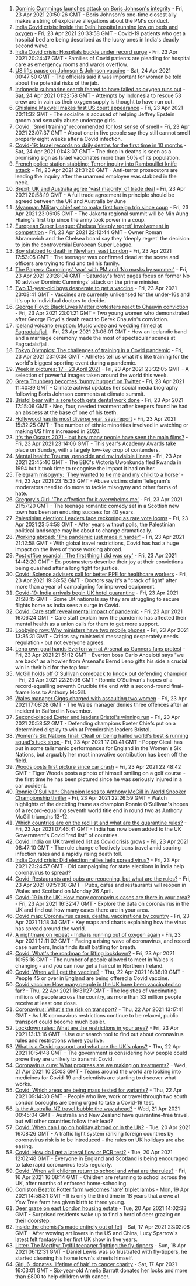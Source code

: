 1. [Dominic Cummings launches attack on Boris Johnson's integrity](https://www.bbc.co.uk/news/uk-politics-56863547) - Fri, 23 Apr 2021 20:50:26 GMT - Boris Johnson's one-time closest ally makes a string of explosive allegations about the PM's conduct.
2. [India Covid crisis: Inside the Delhi hospital running low on beds and oxygen](https://www.bbc.co.uk/news/world-asia-india-56864789) - Fri, 23 Apr 2021 20:33:58 GMT - Covid-19 patients who get a hospital bed are being described as the lucky ones in India's deadly second wave.
3. [India Covid crisis: Hospitals buckle under record surge](https://www.bbc.co.uk/news/world-asia-56858403) - Fri, 23 Apr 2021 20:24:47 GMT - Families of Covid patients are pleading for hospital care as emergency rooms and wards overflow.
4. [US lifts pause on Johnson & Johnson vaccine](https://www.bbc.co.uk/news/world-us-canada-56865562) - Sat, 24 Apr 2021 00:47:50 GMT - The officials said it was important for women be told about the potential risks of the jab.
5. [Indonesia submarine search feared to have failed as oxygen runs out](https://www.bbc.co.uk/news/world-asia-56851487) - Sat, 24 Apr 2021 01:22:58 GMT - Attempts by Indonesia to rescue 53 crew are in vain as their oxygen supply is thought to have run out.
6. [Ghislaine Maxwell makes first US court appearance](https://www.bbc.co.uk/news/world-us-canada-56865986) - Fri, 23 Apr 2021 20:11:32 GMT - The socialite is accused of helping Jeffrey Epstein groom and sexually abuse underage girls.
7. [Covid: 'Smell training' recommended for lost sense of smell](https://www.bbc.co.uk/news/health-56865129) - Fri, 23 Apr 2021 23:07:37 GMT - About one in five people say they still cannot smell properly eight weeks after a Covid infection.
8. [Covid-19: Israel records no daily deaths for the first time in 10 months](https://www.bbc.co.uk/news/world-middle-east-56868383) - Sat, 24 Apr 2021 01:43:07 GMT - The drop in deaths is seen as a promising sign as Israel vaccinates more than 50% of its population.
9. [French police station stabbing: Terror inquiry into Rambouillet knife attack](https://www.bbc.co.uk/news/world-europe-56862436) - Fri, 23 Apr 2021 21:31:20 GMT - Anti-terror prosecutors are leading the inquiry after the unarmed employee was stabbed in the neck.
10. [Brexit: UK and Australia agree 'vast majority' of trade deal](https://www.bbc.co.uk/news/business-56867752) - Fri, 23 Apr 2021 20:58:19 GMT - A full trade agreement in principle should be agreed between the UK and Australia by June
11. [Myanmar: Military chief set to make first foreign trip since coup](https://www.bbc.co.uk/news/world-asia-56855166) - Fri, 23 Apr 2021 23:06:05 GMT - The Jakarta regional summit will be Min Aung Hlaing's first trip since the army took power in a coup.
12. [European Super League: Chelsea 'deeply regret' involvement in competition](https://www.bbc.co.uk/sport/football/56868064) - Fri, 23 Apr 2021 22:12:44 GMT - Owner Roman Abramovich and the Chelsea board say they 'deeply regret' the decision to join the controversial European Super League.
13. [Boy stabbed to death in Newham, east London](https://www.bbc.co.uk/news/uk-england-london-56853980) - Fri, 23 Apr 2021 17:53:05 GMT - The teenager was confirmed dead at the scene and officers are trying to find and tell his family.
14. [The Papers: Cummings' 'war' with PM and 'No masks by summer'](https://www.bbc.co.uk/news/blogs-the-papers-56867963) - Fri, 23 Apr 2021 23:28:04 GMT - Saturday's front pages focus on former No 10 adviser Dominic Cummings' attack on the prime minister.
15. [Two 13-year-old boys desperate to get a vaccine](https://www.bbc.co.uk/news/health-56765176) - Fri, 23 Apr 2021 23:08:41 GMT - Vaccines are currently unlicensed for the under-16s and it's up to individual doctors to decide.
16. [George Floyd: Black Lives Matter protesters react to Chauvin conviction](https://www.bbc.co.uk/news/world-us-canada-56861068) - Fri, 23 Apr 2021 23:01:21 GMT - Two young women who demonstrated after George Floyd's death react to Derek Chauvin's conviction.
17. [Iceland volcano eruption: Music video and wedding filmed at Fagradalsfjall](https://www.bbc.co.uk/news/world-europe-56860032) - Fri, 23 Apr 2021 23:06:01 GMT - How an Icelandic band and a marriage ceremony made the most of spectacular scenes at Fagradalsfjall.
18. [Tokyo Olympics: The challenges of training in a Covid pandemic](https://www.bbc.co.uk/news/world-asia-56854906) - Fri, 23 Apr 2021 23:10:34 GMT - Athletes tell us what it's like training for the world's biggest sporting event during a pandemic.
19. [Week in pictures: 17 - 23 April 2021](https://www.bbc.co.uk/news/in-pictures-56836517) - Fri, 23 Apr 2021 23:32:05 GMT - A selection of powerful images taken around the world this week.
20. [Greta Thunberg becomes 'bunny hugger' on Twitter](https://www.bbc.co.uk/news/uk-politics-56859751) - Fri, 23 Apr 2021 11:40:39 GMT - Climate activist updates her social media biography following Boris Johnson comments at climate summit.
21. [Bristol bear with a sore tooth gets dental work done](https://www.bbc.co.uk/news/uk-england-bristol-56865732) - Fri, 23 Apr 2021 17:15:06 GMT - Neo, four, needed treatment after keepers found he had an abscess at the base of one of his teeth.
22. [Hollywood has its most diverse year, says report](https://www.bbc.co.uk/news/newsbeat-56860578) - Fri, 23 Apr 2021 15:32:25 GMT - The number of ethnic minorities involved in watching or making US films increased in 2020.
23. [It's the Oscars 2021 - but how many people have seen the main films?](https://www.bbc.co.uk/news/entertainment-arts-56766212) - Fri, 23 Apr 2021 23:14:06 GMT - This year's Academy Awards take place on Sunday, with a largely low-key crop of contenders.
24. [Mental health: Trauma, genocide and my invisible illness](https://www.bbc.co.uk/news/world-africa-56852375) - Fri, 23 Apr 2021 23:45:40 GMT - The BBC's Victoria Uwonkunda fled Rwanda in 1994 but it took time to recognise the impact it had on her.
25. [Telegram misogyny: 'They wanted to tie me and my child to a horse'](https://www.bbc.co.uk/news/technology-56801878) - Fri, 23 Apr 2021 23:15:33 GMT - Abuse victims claim Telegram's moderators need to do more to tackle misogyny and other forms of hate.
26. [Gregory's Girl: 'The affection for it overwhelms me'](https://www.bbc.co.uk/news/uk-scotland-56858767) - Fri, 23 Apr 2021 21:57:20 GMT - The teenage romantic comedy set in a Scottish new town has been an enduring success for 40 years.
27. [Palestinian election: Leaders face reckoning as rare vote looms](https://www.bbc.co.uk/news/world-middle-east-56842718) - Fri, 23 Apr 2021 23:54:58 GMT - After years without polls, the Palestinian political landscape may be about to change dramatically.
28. [Working abroad: 'The pandemic just made it harder'](https://www.bbc.co.uk/news/business-56313507) - Fri, 23 Apr 2021 21:12:58 GMT - With global travel restrictions, Covid has had a huge impact on the lives of those working abroad.
29. [Post office scandal: 'The first thing I did was cry'](https://www.bbc.co.uk/news/uk-england-56859105) - Fri, 23 Apr 2021 14:42:20 GMT - Ex-postmasters describe their joy at their convictions being quashed after a long fight for justice.
30. [Covid: Science advisers call for better PPE for healthcare workers](https://www.bbc.co.uk/news/health-56866835) - Fri, 23 Apr 2021 19:38:52 GMT - Doctors say it's a "crack of light" after more than a year of campaigning for improved equipment.
31. [Covid-19: India arrivals begin UK hotel quarantine](https://www.bbc.co.uk/news/uk-56864100) - Fri, 23 Apr 2021 21:28:15 GMT - Some UK nationals say they are struggling to secure flights home as India sees a surge in Covid.
32. [Covid: Care staff reveal mental impact of pandemic](https://www.bbc.co.uk/news/uk-56847478) - Fri, 23 Apr 2021 16:06:24 GMT - Care staff explain how the pandemic has affected their mental health as a union calls for them to get more support.
33. [Lobbying row: Why ministers have two mobile phones](https://www.bbc.co.uk/news/uk-politics-56842946) - Fri, 23 Apr 2021 13:35:31 GMT - Critics say ministerial messaging desperately needs regulation - but not everyone agrees.
34. [Leno own goal hands Everton win at Arsenal as Gunners fans protest](https://www.bbc.co.uk/sport/football/56768616) - Fri, 23 Apr 2021 21:51:12 GMT - Everton boss Carlo Ancelotti says "we are back" as a howler from Arsenal's Bernd Leno gifts his side a crucial win in their bid for the top four.
35. [McGill holds off O'Sullivan comeback to knock out defending champion](https://www.bbc.co.uk/sport/snooker/56858543) - Fri, 23 Apr 2021 22:29:06 GMT - Ronnie O'Sullivan's hopes of a record-equalling seventh Crucible title end with a second-round final-frame loss to Anthony McGill.
36. [Wales manager Giggs charged with assaulting two women](https://www.bbc.co.uk/news/uk-wales-56864731) - Fri, 23 Apr 2021 17:08:28 GMT - The Wales manager denies three offences after an incident in Salford in November.
37. [Second-placed Exeter end leaders Bristol's winning run](https://www.bbc.co.uk/sport/rugby-union/56836657) - Fri, 23 Apr 2021 20:58:52 GMT - Defending champions Exeter Chiefs put on a determined display to win at Premiership leaders Bristol.
38. [Women's Six Nations final: Cleall on being hailed world's best & running squad's tuck shop ](https://www.bbc.co.uk/sport/rugby-union/56861940) - Fri, 23 Apr 2021 17:00:41 GMT - Poppy Cleall has put in some talismanic performances for England in the Women's Six Nations, but arguably her most innovative contribution has been off the field.
39. [Woods posts first picture since car crash](https://www.bbc.co.uk/sport/golf/56867825) - Fri, 23 Apr 2021 22:48:42 GMT - Tiger Woods posts a photo of himself smiling on a golf course - the first time he has been pictured since he was seriously injured in a car accident.
40. [Ronnie O'Sullivan: Champion loses to Anthony McGill in World Snooker Championship thriller](https://www.bbc.co.uk/sport/av/snooker/56868532) - Fri, 23 Apr 2021 22:26:59 GMT - Watch highlights of the deciding frame as champion Ronnie O'Sullivan's hopes of a record-equalling seventh world title end in round two as Anthony McGill triumphs 13-12.
41. [Which countries are on the red list and what are the quarantine rules?](https://www.bbc.co.uk/news/explainers-52544307) - Fri, 23 Apr 2021 07:46:41 GMT - India has now been added to the UK Government's Covid "red list" of countries.
42. [Covid: India on UK travel red list as Covid crisis grows](https://www.bbc.co.uk/news/uk-56848006) - Fri, 23 Apr 2021 08:47:10 GMT - The rule change effectively bans travel amid soaring infection rates and a rapidly rising death toll.
43. [India Covid crisis: Did election rallies help spread virus?](https://www.bbc.co.uk/news/56858980) - Fri, 23 Apr 2021 23:24:57 GMT - Did campaigning for state elections in India help coronavirus to spread?
44. [Covid: Restaurants and pubs are reopening, but what are the rules?](https://www.bbc.co.uk/news/business-52977388) - Fri, 23 Apr 2021 09:51:30 GMT - Pubs, cafes and restaurants will reopen in Wales and Scotland on Monday 26 April.
45. [Covid-19 in the UK: How many coronavirus cases are there in your area?](https://www.bbc.co.uk/news/uk-51768274) - Fri, 23 Apr 2021 16:32:47 GMT - Explore the data on coronavirus in the UK and find out how many cases there are in your area.
46. [Covid map: Coronavirus cases, deaths, vaccinations by country](https://www.bbc.co.uk/news/world-51235105) - Fri, 23 Apr 2021 11:18:34 GMT - Key maps and charts explaining how the virus has spread around the world.
47. [A nightmare on repeat - India is running out of oxygen again](https://www.bbc.co.uk/news/uk-56841381) - Fri, 23 Apr 2021 12:11:02 GMT - Facing a rising wave of coronavirus, and record case numbers, India finds itself battling for breath.
48. [Covid: What's the roadmap for lifting lockdown?](https://www.bbc.co.uk/news/explainers-52530518) - Fri, 23 Apr 2021 10:55:16 GMT - The number of people allowed to meet in Wales is changing - and you can now get a haircut in Northern Ireland.
49. [Covid: When will I get the vaccine?](https://www.bbc.co.uk/news/health-55045639) - Thu, 22 Apr 2021 16:38:19 GMT - People 45 or over in England are being offered a Covid vaccine.
50. [Covid vaccine: How many people in the UK have been vaccinated so far?](https://www.bbc.co.uk/news/health-55274833) - Thu, 22 Apr 2021 16:31:27 GMT - The logistics of vaccinating millions of people across the country, as more than 33 million people receive at least one dose.
51. [Coronavirus: What's the risk on transport?](https://www.bbc.co.uk/news/health-51736185) - Thu, 22 Apr 2021 13:17:41 GMT - As UK coronavirus restrictions continue to be relaxed, public transport could become much busier.
52. [Lockdown rules: What are the restrictions in your area?](https://www.bbc.co.uk/news/uk-54373904) - Fri, 23 Apr 2021 13:13:16 GMT - Use our search tool to find out about coronavirus rules and restrictions where you live.
53. [What is a Covid passport and what are the UK's plans?](https://www.bbc.co.uk/news/explainers-55718553) - Thu, 22 Apr 2021 10:54:48 GMT - The government is considering how people could prove they are unlikely to transmit Covid.
54. [Coronavirus cure: What progress are we making on treatments?](https://www.bbc.co.uk/news/health-52354520) - Wed, 21 Apr 2021 10:25:03 GMT - Teams around the world are looking into medicines for Covid-19 and scientists are starting to discover what works.
55. [Covid: Which areas are being mass tested for variants?](https://www.bbc.co.uk/news/explainers-54872039) - Thu, 22 Apr 2021 09:14:30 GMT - People who live, work or travel through two south London boroughs are being urged to take a Covid-19 test.
56. [Is the Australia-NZ travel bubble the way ahead?](https://www.bbc.co.uk/news/business-56796943) - Wed, 21 Apr 2021 00:45:04 GMT - Australia and New Zealand have quarantine-free travel, but will other countries follow their lead?
57. [Covid: When can I go on holiday abroad or in the UK?](https://www.bbc.co.uk/news/explainers-52646738) - Tue, 20 Apr 2021 16:08:26 GMT - A traffic light system ranking foreign countries by coronavirus risk is to be introduced - the rules on UK holidays are also easing.
58. [Covid: How do I get a lateral flow or PCR test?](https://www.bbc.co.uk/news/health-51943612) - Tue, 20 Apr 2021 12:02:48 GMT - Everyone in England and Scotland is being encouraged to take rapid coronavirus tests regularly.
59. [Covid: When will children return to school and what are the rules?](https://www.bbc.co.uk/news/education-51643556) - Fri, 16 Apr 2021 16:08:14 GMT - Children are returning to school across the UK, after months of enforced home-schooling.
60. [Coniston Beatrix Potter farm welcomes 'rare' triplet lambs](https://www.bbc.co.uk/news/uk-england-cumbria-56800852) - Mon, 19 Apr 2021 14:58:31 GMT - It is only the third time in 18 years that a ewe at Yew Tree farm has given birth to three young.
61. [Deer graze on east London housing estate](https://www.bbc.co.uk/news/uk-england-london-56819018) - Tue, 20 Apr 2021 14:02:33 GMT - Surprised residents wake up to find a herd of deer grazing on their doorstep.
62. [Inside the chemist's made entirely out of felt](https://www.bbc.co.uk/news/entertainment-arts-56773534) - Sat, 17 Apr 2021 23:02:08 GMT - After wowing art lovers in the US and China, Lucy Sparrow's latest felt fantasy is her first UK show in five years.
63. [Litter: The Merthyr Tydfil teenager fighting the fly-tippers](https://www.bbc.co.uk/news/uk-wales-56721191) - Sun, 18 Apr 2021 06:12:31 GMT - Daniel Lewis was so frustrated with fly-tippers, he started cleaning his home town's streets himself.
64. [Girl, 6, donates 'lifetime of hair' to cancer charity](https://www.bbc.co.uk/news/uk-england-gloucestershire-56771062) - Sat, 17 Apr 2021 16:03:01 GMT - Six-year-old Amelia Barratt donates her locks and more than £800 to help children with cancer.
